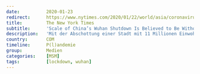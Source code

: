 ```yaml
---
date:          2020-01-23
redirect:      https://www.nytimes.com/2020/01/22/world/asia/coronavirus-quarantines-history.html
title:         The New York Times
subtitle:      'Scale of China’s Wuhan Shutdown Is Believed to Be Without Precedent'
description:   'Mit der Abschottung einer Stadt mit 11 Millionen Einwohnern versuchte China, einen Ausbruch des Coronavirus mithilfe einer Taktik mit einer komplizierten Geschichte ethischer Bedenken zu stoppen.'
country:       COM
timeline:      P(l)andemie
group:         Medien
categories:    [MSM]
tags:          [lockdown, wuhan]
---
```

